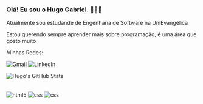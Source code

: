 ### Olá! Eu sou o Hugo Gabriel. 👋👋👋

Atualmente sou estudande de Engenharia de Software na UniEvangélica

Estou querendo sempre aprender mais sobre programação, é uma área que gosto muito

Minhas Redes:

[![Gmail](https://img.shields.io/badge/Gmail-D14836?style=for-the-badge&logo=gmail&logoColor=white)](hugo.gabrialves@gmail.com)
[![LinkedIn](https://img.shields.io/badge/LinkedIn-0077B5?style=for-the-badge&logo=linkedin&logoColor=white)](www.linkedin.com/in/hugo-gabriel-cunha-alves-b12137331)

![Hugo's GitHub Stats](https://github-readme-stats.vercel.app/api?username=hugotgabriel&show_icons=true&theme=radical)

<div style="display: inline_block"><br/>
  <img align="center" alt="html5" src="https://img.shields.io/badge/HTML5-E34F26?style=for-the-badge&logo=html5&logoColor=white" />
  <img align="center" alt="css" src="https://img.shields.io/badge/CSS3-1572B6?style=for-the-badge&logo=css3&logoColor=white" />
  <img align="center" alt="css" src="https://img.shields.io/badge/Python-14354C?style=for-the-badge&logo=python&logoColor=white" />
</div>

